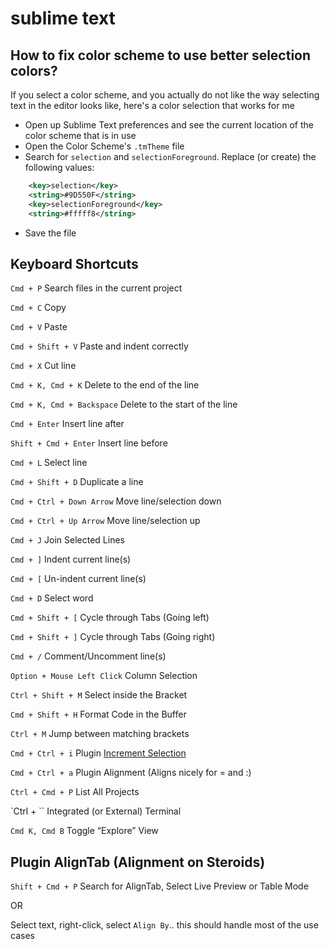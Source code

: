 # sublime text

## How to fix color scheme to use better selection colors?

If you select a color scheme, and you actually do not like the way selecting text in the editor looks like, here's a color selection that works for me

- Open up Sublime Text preferences and see the current location of the color scheme that is in use
- Open the Color Scheme's `.tmTheme` file
- Search for `selection` and `selectionForeground`. Replace (or create) the following values:

```xml
    <key>selection</key>
    <string>#9D550F</string>
    <key>selectionForeground</key>
    <string>#fffff8</string>
```

- Save the file

## Keyboard Shortcuts

`Cmd + P`
Search files in the current project

`Cmd + C`
Copy

`Cmd + V`
Paste

`Cmd + Shift + V`
Paste and indent correctly

`Cmd + X`
Cut line

`Cmd + K, Cmd + K`
Delete to the end of the line

`Cmd + K, Cmd + Backspace`
Delete to the start of the line

`Cmd + Enter`
Insert line after

`Shift + Cmd + Enter`
Insert line before

`Cmd + L`
Select line

`Cmd + Shift + D`
Duplicate a line

`Cmd + Ctrl + Down Arrow`
Move line/selection down

`Cmd + Ctrl + Up Arrow`
Move line/selection up

`Cmd + J`
Join Selected Lines

`Cmd + ]`
Indent current line(s)

`Cmd + [`
Un-indent current line(s)

`Cmd + D`
Select word

`Cmd + Shift + [`
Cycle through Tabs (Going left)

`Cmd + Shift + ]`
Cycle through Tabs (Going right)

`Cmd + /`
Comment/Uncomment line(s)

`Option + Mouse Left Click`
Column Selection

`Ctrl + Shift + M`
Select inside the Bracket

`Cmd + Shift + H`
Format Code in the Buffer

`Ctrl + M`
Jump between matching brackets

`Cmd + Ctrl + i`
Plugin [Increment Selection](https://github.com/yulanggong/IncrementSelection)

`Cmd + Ctrl + a`
Plugin Alignment (Aligns nicely for = and :)

`Ctrl + Cmd + P`
List All Projects

`Ctrl + ``
Integrated (or External) Terminal

`Cmd K, Cmd B`
Toggle “Explore” View

## Plugin AlignTab (Alignment on Steroids)
`Shift + Cmd + P` Search for AlignTab, Select Live Preview or Table Mode

OR

Select text, right-click, select `Align By`..
this should handle most of the use cases
